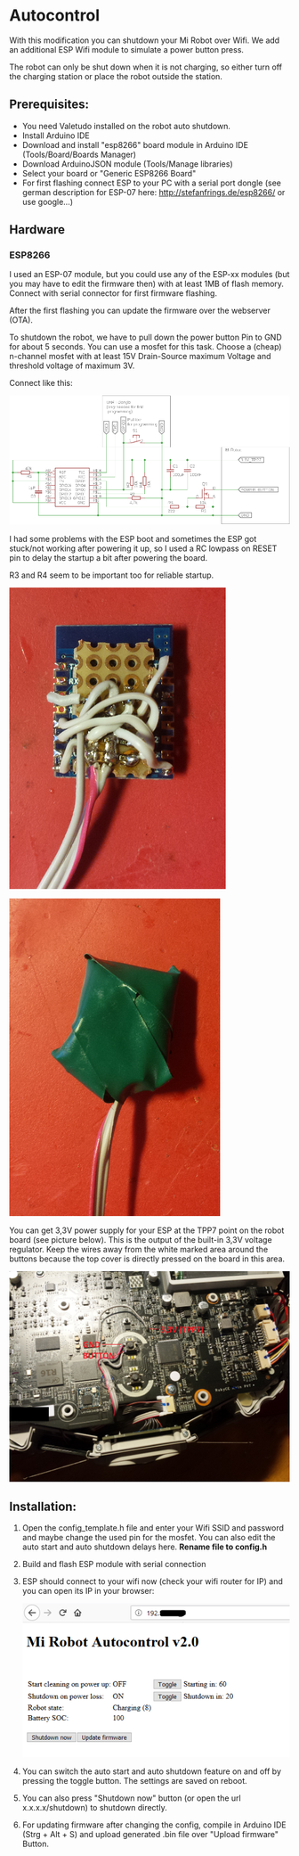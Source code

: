 # Autocontrol

With this modification you can shutdown your Mi Robot over Wifi. We add an additional ESP Wifi module to simulate a power button press.

The robot can only be shut down when it is not charging, so either turn off the charging station or place the robot outside the station.



## Prerequisites:

- You need Valetudo installed on the robot auto shutdown.
- Install Arduino IDE
- Download and install "esp8266" board module in Arduino IDE (Tools/Board/Boards Manager)
- Download ArduinoJSON module (Tools/Manage libraries)
- Select your board or "Generic ESP8266 Board"
- For first flashing connect ESP to your PC with a serial port dongle (see german description for ESP-07 here: http://stefanfrings.de/esp8266/ or use google...)



## Hardware

### ESP8266

I used an ESP-07 module, but you could use any of the ESP-xx modules (but you may have to edit the firmware then) with at least 1MB of flash memory. Connect with serial connector for first firmware flashing.

After the first flashing you can update the firmware over the webserver (OTA).





To shutdown the robot, we have to pull down the power button Pin to GND for about 5 seconds. You can use a mosfet for this task. Choose a (cheap) n-channel mosfet with at least 15V Drain-Source maximum Voltage and threshold voltage of maximum 3V.

Connect like this:

![schematic](img/schematic.png)



I had some problems with the ESP boot and sometimes the ESP got stuck/not working after powering it up, so I used a RC lowpass on RESET pin to delay the startup a bit after powering the board.

R3 and R4 seem to be important too for reliable startup.



![esp_board](img/esp_board.png)

![esp_board_wrapped](img/esp_board_wrapped.png)



You can get 3,3V power supply for your ESP at the TPP7 point on the robot board (see picture below). This is the output of the built-in 3,3V voltage regulator. Keep the wires away from the white marked area around the buttons because the top cover is directly pressed on the board in this area.

![Verbau](img/Verbau.png)



## Installation:

1. Open the config_template.h file and enter your Wifi SSID and password and maybe change the used pin for the mosfet. You can also edit the auto start and auto shutdown delays here. **Rename file to config.h**

2. Build and flash ESP module with serial connection

3. ESP should connect to your wifi now (check your wifi router for IP) and you can open its IP in your browser:

   ![website_main](img/website_main.png)

4. You can switch the auto start and auto shutdown feature on and off by pressing the toggle button. The settings are saved on reboot.

5. You can also press "Shutdown now" button (or open the url x.x.x.x/shutdown) to shutdown directly.

6. For updating firmware after changing the config, compile in Arduino IDE (Strg + Alt + S) and upload generated .bin file over "Upload firmware" Button.

